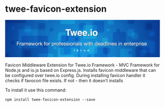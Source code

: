 # twee-favicon-extension

![Twee.io Logo](https://raw.githubusercontent.com/tweeio/twee-framework/master/assets/68747470733a2f2f73332e65752d63656e7472616c2d312e616d617a6f6e6177732e636f6d2f6d657368696e2f7075626c69632f747765652e696f2e706e67.png)

Favicon Middleware Extension for Twee.io Framework - MVC Framework for Node.js and io.js based on Express.js.
Installs favicon middleware that can be configured over twee.io config. 
During installing favicon handler it checks if favocon file exists. If not - then it doesn't installs

To install it use this command:

```
npm install twee-favicon-extension --save
```
